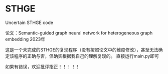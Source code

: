 # STHGE
Uncertain STHGE code

论文：Semantic-guided graph neural network for heterogeneous graph embedding  2023年

这是一个未完成的STHGE的复现程序（没有按照论文中的维度修改），甚至无法确定该程序的正确与否，但确实根据我自己的理解复现的。
直接运行main.py即可

如果有错误，欢迎批评指正！！！！！

